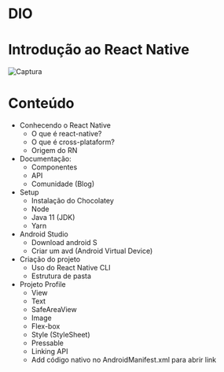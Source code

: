 # DIO
# Introdução ao React Native

![Captura](https://user-images.githubusercontent.com/97718074/172027633-e81931db-70e7-4c94-8640-eeaff4de1fb0.jpg)

# Conteúdo
- Conhecendo o React Native
  - O que é react-native?
  - O que é cross-plataform?
  - Origem do RN
- Documentação:
  - Componentes
  - API
  - Comunidade (Blog)
- Setup
  - Instalação do Chocolatey
  - Node
  - Java 11 (JDK)
  - Yarn
- Android Studio
     - Download android S
     - Criar um avd (Android Virtual Device)
- Criação do projeto
  - Uso do React Native CLI
  - Estrutura de pasta
- Projeto Profile
  - View
  - Text
  - SafeAreaView
  - Image
  - Flex-box
  - Style (StyleSheet)
  - Pressable
  - Linking API
  - Add código nativo no AndroidManifest.xml para abrir link
